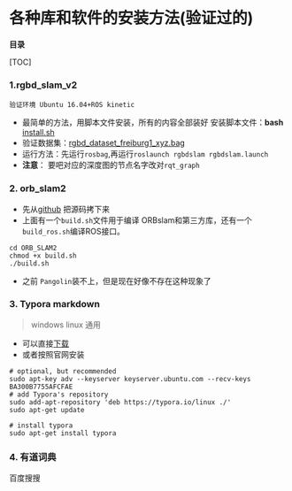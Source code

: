 # 各种库和软件的安装方法(验证过的)

**目录**

[TOC]
### 1.rgbd_slam_v2
`验证环境 Ubuntu 16.04+ROS kinetic`

- 最简单的方法，用脚本文件安装，所有的内容全部装好
安装脚本文件：**bash** [install.sh](https://raw.githubusercontent.com/felixendres/rgbdslam_v2/kinetic/install.sh)
- 验证数据集：[rgbd_dataset_freiburg1_xyz.bag](http://filecremers3.informatik.tu-muenchen.de/rgbd/dataset/freiburg1/rgbd_dataset_freiburg1_xyz.bag)
- 运行方法：先运行`rosbag`,再运行`roslaunch rgbdslam rgbdslam.launch`
- **注意**： 要吧对应的深度图的节点名字改对`rqt_graph`

### 2. orb_slam2

- 先从[github](https://github.com/raulmur/ORB_SLAM2) 把源码拷下来
- 上面有一个`build.sh`文件用于编译 ORBslam和第三方库，还有一个`build_ros.sh`编译ROS接口。 
```shell
cd ORB_SLAM2
chmod +x build.sh
./build.sh
```
- 之前 `Pangolin`装不上，但是现在好像不存在这种现象了

### 3. Typora markdown
> windows linux 通用
- 可以直接[下载](https://typora.io/#linux)
- 或者按照官网安装 
```shell
# optional, but recommended
sudo apt-key adv --keyserver keyserver.ubuntu.com --recv-keys BA300B7755AFCFAE
# add Typora's repository
sudo add-apt-repository 'deb https://typora.io/linux ./'
sudo apt-get update

# install typora
sudo apt-get install typora
```
### 4. 有道词典
百度搜搜
### 